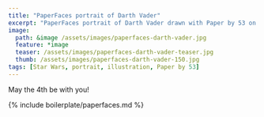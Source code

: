 ```yaml
---
title: "PaperFaces portrait of Darth Vader"
excerpt: "PaperFaces portrait of Darth Vader drawn with Paper by 53 on an iPad."
image: 
  path: &image /assets/images/paperfaces-darth-vader.jpg 
  feature: *image
  teaser: /assets/images/paperfaces-darth-vader-teaser.jpg
  thumb: /assets/images/paperfaces-darth-vader-150.jpg
tags: [Star Wars, portrait, illustration, Paper by 53]
---
```


May the 4th be with you!

{% include boilerplate/paperfaces.md %}
